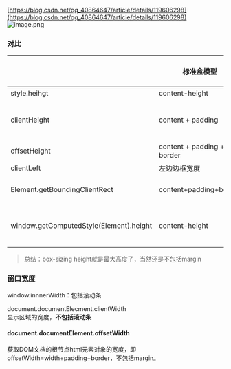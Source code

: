 [https://blog.csdn.net/qq_40864647/article/details/119606298](https://blog.csdn.net/qq_40864647/article/details/119606298)<br />![image.png](https://cdn.nlark.com/yuque/0/2022/png/28823371/1668094214998-6f6d0613-4812-4a1b-8426-839fb88011e2.png#averageHue=%23d8cb8b&clientId=u9fb768d2-f094-4&from=paste&height=374&id=ub247a239&originHeight=467&originWidth=622&originalType=binary&ratio=1&rotation=0&showTitle=false&size=110232&status=done&style=none&taskId=uf5d019fe-35ff-4a0f-9d99-36a1bdd01f8&title=&width=497.6)


<a name="WvzHT"></a>
###  对比
|  | 标准盒模型 | box-sizing下 |
| --- | --- | --- |
| style.heihgt | content-height  |  不变 |
| clientHeight | content + padding | 设置的height 减去 border |
| offsetHeight | content + padding + border  | 设置的height |
| clientLeft | 左边边框宽度 | 不变 |
| Element.getBoundingClientRect | content+padding+border  | 设置的width height |
| window.getComputedStyle(Element).height | content-height | 始终是你设置的height |

> 总结：box-sizing height就是最大高度了，当然还是不包括margin

<a name="rBsMX"></a>
### 窗口宽度
window.innnerWidth：包括滚动条

document.documentElecment.clientWidth<br />显示区域的宽度，**不包括滚动条**
<a name="eybBK"></a>
#### document.documentElement.offsetWidth
获取DOM文档的根节点html元素对象的宽度，即offsetWidth=width+padding+border，不包括margin。
